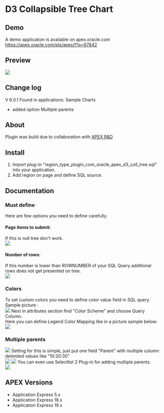 # D3 Collapsible Tree Chart

## Demo
A demo application is available on apex.oracle.com<br/>
https://apex.oracle.com/pls/apex/f?p=67842

## Preview
![](https://raw.githubusercontent.com/grlicaa/D3CollapsibleTreeChart/master/docs/D3TreePreview.gif)

## Change log
V 6.0.1
Found in applications: Sample Charts 
- added option Multiple parents

## About
Plugin was build due to collaboration with [APEX R&D](https://www.apexrnd.be)

## Install
<ol>
<li>Import plug-in "region_type_plugin_com_oracle_apex_d3_coll_tree.sql" into your application.</li>
<li>Add region on page and define SQL source.</li>
</ol>


## Documentation

### Must define
Here are few options you need to define carefully.

#### Page items to submit: 
If this is null tree don't work.<br/>
![](https://raw.githubusercontent.com/grlicaa/D3CollapsibleTreeChart/master/docs/sample1.png)
#### Number of rows:
If this number is lower than ROWNUMBER of your SQL Query additional rows does not get presented on tree.<br/>
![](https://raw.githubusercontent.com/grlicaa/D3CollapsibleTreeChart/master/docs/sample7.png)


### Colors
To set custom colors you need to define color value field in SQL query.<br/>
Sample picture :<br/>
![](https://raw.githubusercontent.com/grlicaa/D3CollapsibleTreeChart/master/docs/sample1.png)
Next in attributes section find "Color Scheme" and choose Query Column.<br/>
Here you can define Legend Color Mapping like in a picture sample below:<br/>
![](https://raw.githubusercontent.com/grlicaa/D3CollapsibleTreeChart/master/docs/sample2.png)

### Multiple parents
![](https://raw.githubusercontent.com/grlicaa/D3CollapsibleTreeChart/master/docs/sample6.png)
Setting for this is simple, just put one field "Parent" with multiple column delimited values like "10:20:30"<br/>
![](https://raw.githubusercontent.com/grlicaa/D3CollapsibleTreeChart/master/docs/sample3.png)
![](https://raw.githubusercontent.com/grlicaa/D3CollapsibleTreeChart/master/docs/sample4.png)
You can even use Selectlist 2 Plug-in for adding multiple parents.<br/>
![](https://raw.githubusercontent.com/grlicaa/D3CollapsibleTreeChart/master/docs/sample5.png)


## APEX Versions
<ul>
<li>Application Express 5.x</li>
<li>Application Express 18.x</li>
<li>Application Express 19.x</li>
</ul>
